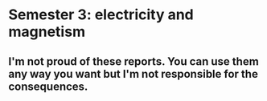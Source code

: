 # Semester 3: electricity and magnetism

## I'm not proud of these reports. You can use them any way you want but I'm not responsible for the consequences.
